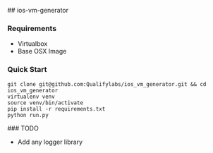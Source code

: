 ## ios-vm-generator

### Requirements

* Virtualbox
* Base OSX Image

### Quick Start

```
git clone git@github.com:Qualifylabs/ios_vm_generator.git && cd ios_vm_generator
virtualenv venv
source venv/bin/activate
pip install -r requirements.txt
python run.py
```

### TODO

* Add any logger library
